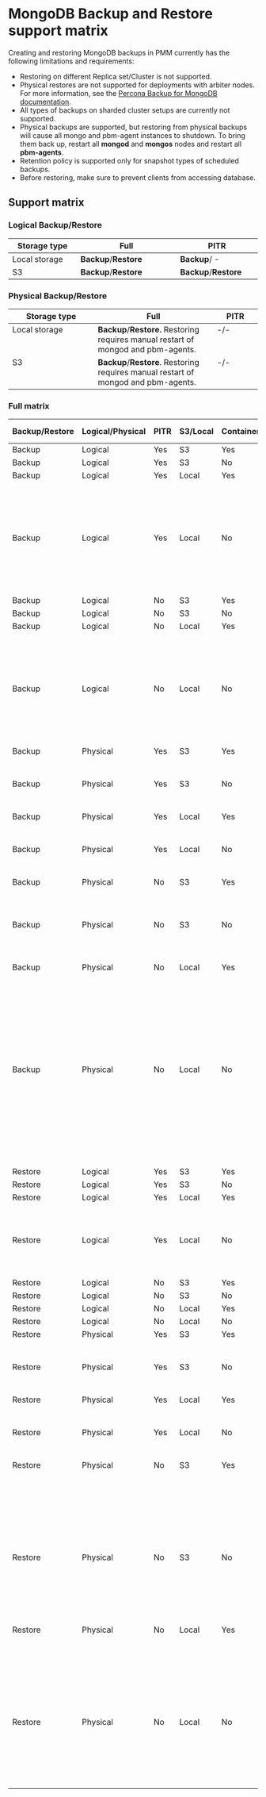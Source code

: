 # MongoDB Backup and Restore support matrix

Creating and restoring MongoDB backups in PMM currently has the following limitations and requirements:

- Restoring on different Replica set/Cluster is not supported.
- Physical restores are not supported for deployments with arbiter nodes. For more information, see the [Percona Backup for MongoDB documentation](https://docs.percona.com/percona-backup-mongodb/usage/restore.html#physical-restore-known-limitations).
- All types of backups on sharded cluster setups are currently not supported.
- Physical backups are supported, but restoring from physical backups will cause all mongo and pbm-agent instances to shutdown. To bring them back up, restart all **mongod** and **mongos** nodes and restart all **pbm-agents**. 
- Retention policy is supported only for snapshot types of scheduled backups.
- Before restoring, make sure to prevent clients from accessing database.




## Support matrix

### Logical Backup/Restore

|    Storage type           | Full   | PITR    |
| ------------- | ------ | ------- |
| Local storage | **Backup**/**Restore** |**Backup**/ - |
| S3            | **Backup**/**Restore** | **Backup**/**Restore** |

### Physical Backup/Restore

|      Storage type          | Full   | PITR      |
| ------------- | ------ | --------- |
| Local storage | **Backup**/**Restore.** Restoring requires manual restart of mongod and pbm-agents. | -/-|
| S3            | **Backup**/**Restore**. Restoring requires manual restart of mongod and pbm-agents. |  -/-|


### Full matrix

<style>
  table th:first-of-type {
    width: 5%
  }
  table th:nth-of-type(2) {
    width: 5%
  }
  table th:nth-of-type(3) {
    width: 2%
  }
  table th:nth-of-type(4) {
    width: 2%
  }
  table th:nth-of-type(5) {
    width: 2%
  }
  table th:nth-of-type(6) {
    width: 2%
      }
  table th:nth-of-type(7) {
    width: 10%
  }
  table td {
    text-align:left; vertical-align: top;
  }
</style>

| Backup/Restore | Logical/Physical | PITR | S3/Local | Containerized | Support level| Comments                                                                      |
| -------------- | ---------------- | ---- | -------- | ------------- | --------------------------------------- | ----------------------------------------------------------------------------- |
| Backup         | Logical          | Yes  | S3       | Yes           | <b style="color:#5794f2;"><b style="color:#5794f2;">Full</b></b>                                  |                                                                               |
| Backup         | Logical          | Yes  | S3       | No            | <b style="color:#5794f2;">Full</b>                                    |                                                                               |
| Backup         | Logical          | Yes  | Local    | Yes           | <b style="color:#5794f2;">Full</b>                                    | Requires user to mount remote folder properly                                 |
| Backup         | Logical          | Yes  | Local    | No            | <b style="color:#5794f2;">Full</b>                                    | Requires user to mount remote folder properly                                 |
| Backup         | Logical          | No   | S3       | Yes           | <b style="color:#5794f2;">Full</b>                                    |                                                                               |
| Backup         | Logical          | No   | S3       | No            | <b style="color:#5794f2;">Full</b>                                    |                                                                               |
| Backup         | Logical          | No   | Local    | Yes           | <b style="color:#5794f2;">Full</b>                                    | Requires user to mount remote folder properly                                 |
| Backup         | Logical          | No   | Local    | No            | <b style="color:#5794f2;">Full</b>                                    | Requires user to mount remote folder properly                                 |
| Backup         | Physical         | Yes  | S3       | Yes           | <b style="color:#e36526;">No</b>                                       | Not availabe in PBM                                                           |
| Backup         | Physical         | Yes  | S3       | No            | <b style="color:#e36526;">No</b>                                       | Not availabe in PBM                                                           |
| Backup         | Physical         | Yes  | Local    | Yes           | <b style="color:#e36526;">No</b>                                       | Not availabe in PBM                                                           |
| Backup         | Physical         | Yes  | Local    | No            | <b style="color:#e36526;">No</b>                                      | Not availabe in PBM                                                           |
| Backup         | Physical         | No   | S3       | Yes           | <b style="color:#5794f2;">Full</b>                                    | Perona server for MongoDB only                                                |
| Backup         | Physical         | No   | S3       | No            | <b style="color:#5794f2;">Full</b>                                    | Perona server for MongoDB only                                                |
| Backup         | Physical         | No   | Local    | Yes           | <b style="color:#5794f2;">Full</b>                                    | Perona server for MongoDB only; Requires user to mount remote folder properly |
| Backup         | Physical         | No   | Local    | No            | <b style="color:#5794f2;">Full</b>                                    | Perona server for MongoDB only; Requires user to mount remote folder properly |
| Restore        | Logical          | Yes  | S3       | Yes           | <b style="color:#5794f2;">Full</b>                                    |                                                                               |
| Restore        | Logical          | Yes  | S3       | No            | <b style="color:#5794f2;">Full</b>                                    |                                                                               |
| Restore        | Logical          | Yes  | Local    | Yes           | <b style="color:#e36526;">No</b>                                      | Missing timeranges API in PMM                                                 |
| Restore        | Logical          | Yes  | Local    | No            |<b style="color:#e36526;">No</b>                                      | Missing timeranges API in PMM                                                 |
| Restore        | Logical          | No   | S3       | Yes           | <b style="color:#5794f2;">Full</b>                                    |                                                                               |
| Restore        | Logical          | No   | S3       | No            | <b style="color:#5794f2;">Full</b>                                    |                                                                               |
| Restore        | Logical          | No   | Local    | Yes           | <b style="color:#5794f2;">Full</b>                                    |                                                                               |
| Restore        | Logical          | No   | Local    | No            | <b style="color:#5794f2;">Full</b>                                    |                                                                               |
| Restore        | Physical         | Yes  | S3       | Yes           | <b style="color:#e36526;">No</b>                                       | Not availabe in PBM                                                           |
| Restore        | Physical         | Yes  | S3       | No            | <b style="color:#e36526;">No</b>                                     | Not availabe in PBM                                                           |
| Restore        | Physical         | Yes  | Local    | Yes           | <b style="color:#e36526;">No</b>                                       | Not availabe in PBM                                                           |
| Restore        | Physical         | Yes  | Local    | No            | <b style="color:#e36526;">No</b>                                       | Not availabe in PBM                                                           |
| Restore        | Physical         | No   | S3       | Yes           | <b style="color:#e36526;">No</b>                                      | Supported for cases when stopping mongod doesn't cause container to stop      |
| Restore        | Physical         | No   | S3       | No            | Partial                                 | Requires user to restart mongod and pbm-agents manually                       |
| Restore        | Physical         | No   | Local    | Yes           | <b style="color:#e36526;">No</b>                                     | Supported for cases when stopping mongod doesn't cause container to stop      |
| Restore        | Physical         | No   | Local    | No            | Partial                                 | Requires user to restart mongod and pbm-agents manually                       |